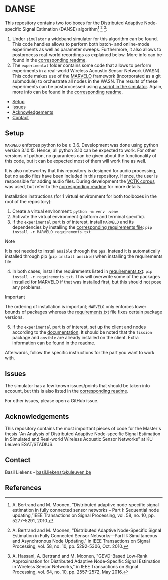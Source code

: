 # DANSE
This repository contains two toolboxes for the Distributed Adaptive Node-specific Signal Estimation (DANSE) algorithm[^1] [^2] [^3]:
1. Under `simulator` a wideband simulator for this algorithm can be found. This code handles allows to perform both batch- and online-mode experiments as well as parameter sweeps. Furthermore, it also allows to postprocess real-world recordings as explained below. More info can be found in the [corresponding readme](./simulator/README.md).
2. The `experimental` folder contains some code that allows to perform experiments in a real-world Wireless Acoustic Sensor Network (WASN). This code makes use of the [MARVELO](https://github.com/CN-UPB/MARVELO) framework (incorporated as a git submodule) to orchestrate all nodes in the WASN. The results of these experiments can be postprocessed using [a script in the simulator](./simulator/postprocess_measurements.py). Again, more info can be found in the [corresponding readme](./experimental/README.md).

- [Setup](#setup)
- [Issues](#issues)
- [Acknowledgements](#acknowledgements)
- [Contact](#contact)

## Setup
`MARVELO` enforces python to be $\geq$ 3.6. Development was done using python version 3.10.15. Hence, all python 3.10 can be expected to work. For other versions of python, no guarantees can be given about the functionality of this code, but it can be expected most of them will work fine as well.

It is also noteworthy that this repository is designed for audio processing, but no audio files have been included in this repository. Hence, the user is responsible for adding audio files. During development the [VCTK corpus](https://datashare.ed.ac.uk/handle/10283/3443) was used, but refer to the [corresponding readme](./simulator/README.md) for more details.

Installation instructions (for 1 virtual environment for both toolboxes in the root of the repository):
1. Create a virtual environment: `python -m venv .venv` 
2. Activate the virtual environment (platform and terminal specific).
3. If the `experimental` part is of interest, install `MARVELO` and its dependencies by installing the [corresponding requirements file](./MARVELO_requirements.txt): `pip install -r MARVELO_requirements.txt`
> [!NOTE]
> It is not needed to install `ansible` through the `ppa`. Instead it is automatically installed through pip (`pip install ansible`) when installing the requirements file.
4. In both cases, install the requirements listed in [requirements.txt](requirements.txt): `pip install -r requirements.txt`. This will overwrite some of the packages installed for MARVELO if that was installed first, but this should not pose any problems.
> [!IMPORTANT]
> The ordering of installation is important; `MARVELO` only enforces lower bounds of packages whereas the [requirements.txt](./requirements.txt) file fixes certain package versions.
5. If the `experimental` part is of interest, set up the client and nodes according to the [documentation](https://marvelo.readthedocs.io/en/latest/md_files/getting_started.html#installation). It should be noted that the `fission` package and `ansible` are already installed on the client. Extra information can be found in the [readme](./experimental/README.md).

Afterwards, follow the specific instructions for the part you want to work with.

## Issues
The simulator has a few known issues/points that should be taken into account, but this is also listed in the [corresponding readme](./simulator/README.md).

For other issues, please open a GitHub issue.

## Acknowledgements
This repository contains the most important pieces of code for the Master's thesis "An Analysis of Distributed Adaptive Node-specific Signal Estimation in Simulated and Real-world Wireless Acoustic Sensor Networks" at KU Leuven ESAT/STADIUS.

## Contact
Basil Liekens - basil.liekens@kuleuven.be

## References

[^1]: A. Bertrand and M. Moonen, “Distributed adaptive node-specific signal estimation in fully connected sensor networks – Part I: Sequential node updating,”IEEE Transactions on Signal Processing, vol. 58, no. 10, pp. 5277–5291, 2010.

[^2]: A. Bertrand and M. Moonen, "Distributed Adaptive Node-Specific Signal Estimation in Fully Connected Sensor Networks—Part II: Simultaneous and Asynchronous Node Updating," in IEEE Transactions on Signal Processing, vol. 58, no. 10, pp. 5292-5306, Oct. 2010.

[^3]: A. Hassani, A. Bertrand and M. Moonen, "GEVD-Based Low-Rank Approximation for Distributed Adaptive Node-Specific Signal Estimation in Wireless Sensor Networks," in IEEE Transactions on Signal Processing, vol. 64, no. 10, pp. 2557-2572, May 2016.

